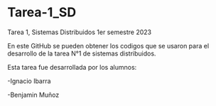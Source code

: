 # Tarea-1_SD
Tarea 1, Sistemas Distribuidos 1er semestre 2023

En este GitHub se pueden obtener los codigos que se usaron para el desarrollo de la tarea N°1 de sistemas distribuidos.

Esta tarea fue desarrollada por los alumnos:

-Ignacio Ibarra

-Benjamin Muñoz
